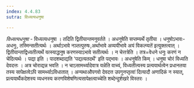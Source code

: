 ```yaml
---
index: 4.4.83
sutra: विध्यत्यधनुषा

---
```

_विध्यत्यधनुषा_ - विध्यत्यधनुषा । तदिति द्वितीयान्तमनुवर्तते । अधनुषेति सप्तम्यर्थे तृतीया । धनुषोऽभावः-अधनुः, तस्मिन्सतीत्यर्थः । अर्थाऽभावे नञ्तत्पुरुषः,अर्थाभावे अव्ययीभावे अयं विकल्प्यते॑ इत्युक्तत्वात् । द्वितीयान्ताद्विध्यतीत्यर्थे यत्स्याद्धनुष करणस्याऽभावे सतीत्यर्थः । न चेत्तत्रेति । तत्र=वेधने धनुः करणं न चेदित्यर्थः । पद्या इति । पादशब्दाद्यति 'पद्यत्यतदर्थे' इति पद्भावः । अधनुषेति किम्  । धनुषा चोरं विध्यति देवदत्तः । अत्र चोराद्यन्न भवति । न चाऽसामर्थ्यादेवात्र यन्नेति वाच्यं, विध्यतीत्यस्य प्रत्ययार्थत्वेन प्रधानतया तस्य सापेक्षत्वेऽपि सामर्थ्याऽविधातात् । अन्यथाऔपगवो देवदत्त उपगुनप्तृत्वा॑ दित्यादौ अणादिकं न स्यात्, प्रत्ययार्थैकदेशस्य व्यधनस्य करणविशेषणित्यसापेक्षत्वाच्चेति शब्देन्दुशेखरे विस्तरः । 
